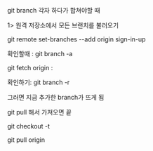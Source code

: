 git branch 각자 하다가 합쳐야할 때

1> 원격 저장소에서 모든 브랜치를 불러오기

git remote set-branches --add origin sign-in-up

확인할때 : git branch -a

git fetch origin <sign-in-up>:<sign-in-up>

확인하기: git branch -r

그러면 지금 추가한 branch가 뜨게 됨

git pull 해서 가져오면 끝

git checkout -t 



git pull origin <release>